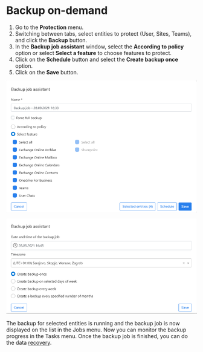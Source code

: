 # Backup on-demand

1. Go to the **Protection** menu.
2. Switching between tabs, select entities to protect \(User, Sites, Teams\), and click the **Backup** button.
3. In the **Backup job assistant** window, select the **According to policy** option or select **Select a feature** to choose features to protect.
4. Click on the **Schedule** button and select the **Create backup once** option.
5. Click on the **Save** button.

![](../../../../.gitbook/assets/image%20%2877%29.png)

![](../../../../.gitbook/assets/image%20%2875%29.png)

The backup for selected entities is running and the backup job is now displayed on the list in the Jobs menu. Now you can monitor the backup progress in the Tasks menu. Once the backup job is finished, you can do the data [recovery](https://storware.gitbook.io/kodo-for-cloud-office365/administration/kodo-organization-admin-guide/protection/restore). 

